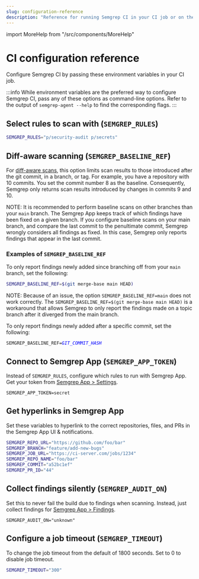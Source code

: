 ```yaml
---
slug: configuration-reference
description: "Reference for running Semgrep CI in your CI job or on the command line using semgrep-agent. Learn how to select rules to scan with, enable diff-aware scanning, connect to Semgrep App, and more."
---
```


import MoreHelp from "/src/components/MoreHelp"

# CI configuration reference

Configure Semgrep CI by passing these environment variables in your CI job.

:::info
While environment variables are the preferred way to configure Semgrep CI, pass any of these options as command-line options. Refer to the output of `semgrep-agent --help` to find the corresponding flags.
:::


## Select rules to scan with (`SEMGREP_RULES`)

```sh
SEMGREP_RULES="p/security-audit p/secrets"
```

## Diff-aware scanning (`SEMGREP_BASELINE_REF`)

For [diff-aware scans](overview.md#features), this option limits scan results to those introduced after the git commit, in a branch, or tag. For example, you have a repository with 10 commits. You set the commit number 8 as the baseline. Consequently, Semgrep only returns scan results introduced by changes in commits 9 and 10.

NOTE: It is recommended to perform baseline scans on other branches than your `main` branch. The Semgrep App keeps track of which findings have been fixed on a given branch. If you configure baseline scans on your main branch, and compare the last commit to the penultimate commit, Semgrep wrongly considers all findings as fixed. In this case, Semgrep only reports findings that appear in the last commit.
 
### Examples of `SEMGREP_BASELINE_REF`

To only report findings newly added
since branching off from your `main` branch, set the following:
```sh
SEMGREP_BASELINE_REF=$(git merge-base main HEAD)
```

NOTE: Because of an issue, the option `SEMGREP_BASELINE_REF=main` does not work correctly. The `SEMGREP_BASELINE_REF=$(git merge-base main HEAD)` is a workaround that allows Semgrep to only report the findings made on a topic branch after it diverged from the main branch. 

To only report findings newly added
after a specific commit, set the following:
<pre class="language-bash"><code>SEMGREP_BASELINE_REF=<span class="token-line" style="color: blue;"><i>GIT_COMMIT_HASH</i></span>
</code></pre>

## Connect to Semgrep App (`SEMGREP_APP_TOKEN`)

Instead of `SEMGREP_RULES`, configure which rules to run with Semgrep App.
Get your token from [Semgrep App > Settings](https://semgrep.dev/manage/settings).

```
SEMGREP_APP_TOKEN=secret
```

## Get hyperlinks in Semgrep App

Set these variables to hyperlink to the correct repositories, files, and PRs
in the Semgrep App UI & notifications.

```sh
SEMGREP_REPO_URL="https://github.com/foo/bar"
SEMGREP_BRANCH="feature/add-new-bugs"
SEMGREP_JOB_URL="https://ci-server.com/jobs/1234"
SEMGREP_REPO_NAME="foo/bar"
SEMGREP_COMMIT="a52bc1ef"
SEMGREP_PR_ID="44"
```

## Collect findings silently (`SEMGREP_AUDIT_ON`)

Set this to never fail the build due to findings when scanning.
Instead, just collect findings for [Semgrep App > Findings](https://semgrep.dev/manage/findings).

```
SEMGREP_AUDIT_ON="unknown"
```

## Configure a job timeout (`SEMGREP_TIMEOUT`)

To change the job timeout from the default of 1800 seconds. Set to 0 to disable job timeout.

```sh
SEMGREP_TIMEOUT="300"
```

<MoreHelp />

